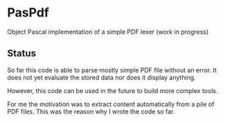# PasPdf
Object Pascal implementation of a simple PDF lexer (work in progress)

## Status
So far this code is able to parse mostly simple PDF file without an error. It does not yet evaluate the stored data nor does it display anything.

However, this code can be used in the future to build more complex tools.

For me the motivation was to extract content automatically from a pile of PDF files. This was the reason why I wrote the code so far.   
